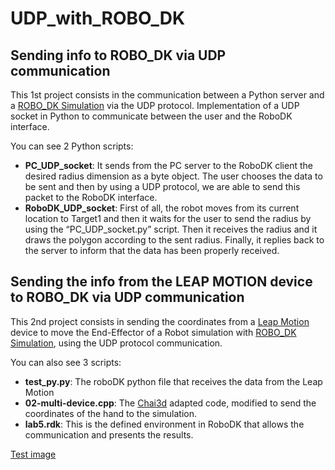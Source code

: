 # UDP_with_ROBO_DK
## Sending info to ROBO_DK via UDP communication
This 1st project consists in the communication between a Python server and a [ROBO_DK Simulation](https://robodk.com/) via the UDP protocol. Implementation of a UDP socket in Python to communicate between the user and the RoboDK interface. 

You can see 2 Python scripts:
- **PC_UDP_socket**: It sends from the PC server to the RoboDK client the desired radius dimension as a byte object. The user chooses the data to be sent and then by using a UDP protocol, we are able to send this packet to the RoboDK interface.
- **RoboDK_UDP_socket**: First of all, the robot moves from its current location to Target1 and then it waits for the user to send the radius by using the “PC_UDP_socket.py” script. Then it receives the radius and it draws the polygon according to the sent radius. Finally, it replies back to the server to inform that the data has been properly received.

## Sending the info from the LEAP MOTION device to ROBO_DK via UDP communication
This 2nd project consists in sending the coordinates from a [Leap Motion](https://www.ultraleap.com/) device to move the End-Effector of a Robot simulation with [ROBO_DK Simulation](https://robodk.com/), using the UDP protocol communication. 

You can also see 3 scripts:
- **test_py.py**: The roboDK python file that receives the data from the Leap Motion
- **02-multi-device.cpp**: The [Chai3d](https://www.chai3d.org/) adapted code, modified to send the coordinates of the hand to the simulation.
- **lab5.rdk**: This is the defined environment in RoboDK that allows the communication and presents the results.


[Test image](test.png)
